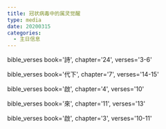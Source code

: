 ```yaml
---
title: 冠状病毒中的属灵觉醒
type: media
date: 20200315
categories:
  - 主日信息
---
```

bible_verses book='詩', chapter='24', verses='3-6'

bible_verses book='代下', chapter='7', verses='14-15'

bible_verses book='啟', chapter='4', verses='10'

bible_verses book='來', chapter='11', verses='13'

bible_verses book='啟', chapter='3', verses='10-11'
